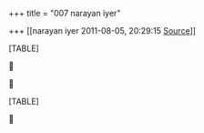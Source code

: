 +++
title = "007 narayan iyer"

+++
[[narayan iyer	2011-08-05, 20:29:15 [Source](https://groups.google.com/g/samskrita/c/zqESK9TGI0k)]]



[TABLE]





[TABLE]



